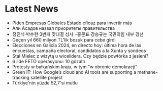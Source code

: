 # Latest News
-  Piden Empresas Globales Estado eficaz para invertir más
-  Али Асадов назвал приоритеты правительства
-  정진석·박수현 3번째 맞대결 성사···홍문표·강승규는 국민의힘 내부 경선
-  Geçen yıl 660 milyon TL'lik bozuk para cebe girdi
-  Elecciones en Galicia 2024, en directo hoy: última hora de las encuestas, campaña electoral, candidatos a la Xunta y sondeos
-  Stal Mielec z wizytą u wicelidera. Czy będzie powtórka z jesieni?
-  6 ilde FETÖ operasyonu: 10 gözaltı
-  Protesty w bałkańskim kraju, w tym "w obronie demokracji"
-  Green IT: How Google’s cloud and AI tools are supporting a methane-tracking satellite project
-  Türkiye'nin yüzde 52,7'si mutlu
